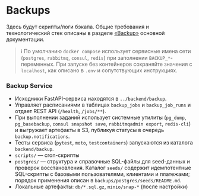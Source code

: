 # Backups
Здесь будут скрипты/логи бэкапа. Общие требования и технологический стек описаны в разделе [«Backup»](../docs/tech-stack.md#backup) основной документации.

> ℹ️ По умолчанию `docker compose` использует сервисные имена сети (`postgres`, `rabbitmq`, `consul`, `redis`) при заполнении `BACKUP_*`-переменных. При запуске без контейнеров сохраняйте значения с `localhost`, как описано в `.env` и сопутствующих инструкциях.

### Backup Service
- Исходники FastAPI-сервиса находятся в `../backend/backup`.
- Управляет расписаниями в таблицах `backup_jobs` и `backup_job_runs` и отдает REST API (`/health`, `/jobs/**`).
- При выполнении заданий использует системные утилиты (`pg_dump`, `pg_basebackup`, `consul snapshot save`, `rabbitmqadmin export`, `redis-cli`) и выгружает артефакты в S3, публикуя статусы в очередь `backup.notifications`.
- Тесты сервиса (`pytest`, `moto`, `testcontainers`) запускаются из каталога `backend/backup`.
- `scripts/` — cron-скрипты
- `postgres/` — структура и справочные SQL-файлы для seed-данных и проверок восстановления. Каталог `seeds/` содержит идемпотентные SQL-скрипты с базовыми пользователями, клиентами и платежами; порядок применения описан в `backups/postgres/seeds/README.md`.
- Локальные артефакты: `db/*.sql.gz`, `minio/snap-*` (после настройки)
